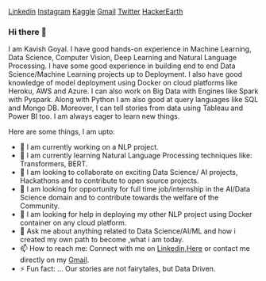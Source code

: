 [Linkedin](https://www.linkedin.com/in/kavish-goyal-595583b2/)  [Instagram](https://www.instagram.com/j_n__k_v_s_h/) 
[Kaggle](https://www.kaggle.com/kavishgoyal)  [Gmail](kavishjain111@gmail.com)  [Twitter](https://twitter.com/kavishjain13) 
[HackerEarth](https://www.kaggle.com/kavishgoyal)

### Hi there 👋

 I am Kavish Goyal. I have good hands-on experience in Machine Learning, Data Science, Computer Vision, Deep Learning and Natural Language Processing.
 I have some good experience in building end to end Data Science/Machine Learning projects up to Deployment.
 I also have good knowledge of model deployment using Docker on cloud platforms like Heroku, AWS and Azure.
 I can also work on Big Data with Engines like Spark with Pyspark.
 Along with Python I am also good at query languages like SQL and Mongo DB. 
 Moreover, I can tell stories from data using Tableau and Power BI too.
 I am always eager to learn new things.
 
<!--
**KavishGoyal/KavishGoyal** is a ✨ _special_ ✨ repository because its `README.md` (this file) appears on your GitHub profile.
-->
Here are some things, I am upto:

* 🔭 I am currently working on a NLP project.
* 🌱 I am currently learning Natural Language Processing techniques like: Transformers, BERT.
* 👯 I am looking to collaborate on exciting Data Science/ AI projects, Hackathons and to contribute to open source projects.
* 🤔 I am looking for opportunity for full time job/internship in the AI/Data Science domain and to contribute towards the welfare of the Community.
* 🤔 I am looking for help in deploying my other NLP project using Docker container on any cloud platform.
* 💬 Ask me about anything related to Data Science/AI/ML and how i created my own path to become ,what i am today.
* 📫 How to reach me: Connect with me on [Linkedin](https://www.linkedin.com/in/kavish-goyal-595583b2/),[Here](https://github.com/KavishGoyal/) or contact me directly on my [Gmail](kavishjain111@gmail.com).
* ⚡ Fun fact: ... Our stories are not fairytales, but Data Driven.

